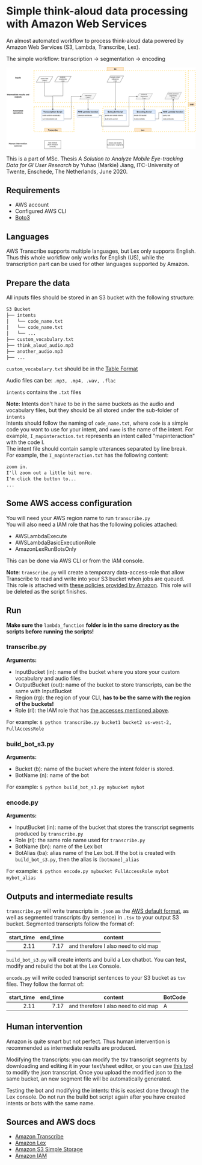 # Simple think-aloud data processing with Amazon Web Services
An almost automated workflow to process think-aloud data powered by Amazon Web Services (S3, Lambda, Transcribe, Lex).

The simple workflow: transcription -> segmentation -> encoding

![workflow](https://github.com/myhjiang/aws_ta/blob/master/pic/ta_workflow%20(1).png)

This is a part of MSc. Thesis *A Solution to Analyze Mobile Eye-tracking Data for GI User Research* by Yuhao (Markie) Jiang, ITC-University of Twente, Enschede, The Netherlands, June 2020.

## Requirements

- AWS account
- Configured AWS CLI 
- [Boto3](https://boto3.amazonaws.com/v1/documentation/api/latest/guide/quickstart.html)    

## Languages
AWS Transcribe supports multiple languages, but Lex only supports English. Thus this whole workflow only works for English (US), while the transcription part can be used for other languages supported by Amazon. 

## Prepare the data
All inputs files should be stored in an S3 bucket with the following structure:   
```
S3 Bucket 
├── intents  
│   └── code_name.txt  
│   └── code_name.txt    
│   └── ...  
├── custom_vocabulary.txt  
├── think_aloud_audio.mp3  
├── another_audio.mp3  
├── ... 
```
`custom_vocabulary.txt` should be in the [Table Format](https://docs.aws.amazon.com/transcribe/latest/dg/how-vocabulary.html#create-vocabulary-table)  

Audio files can be: `.mp3, .mp4, .wav, .flac` 

`intents` contains the `.txt` files  

**Note:** Intents don't have to be in the same buckets as the audio and vocabulary files, but they should be all stored under the sub-folder of `intents`  
Intents should follow the naming of `code_name.txt`, where `code` is a simple code you want to use for your intent, and `name` is the name of the intent. For example, `I_mapinteraction.txt` represents an intent called "mapinteraction" with the code I.   
The intent file should contain sample utterances separated by line break. 
For example, the `I_mapinteraction.txt` has the following content:  

```
zoom in.
I'll zoom out a little bit more.
I'm click the button to...
...
```


## Some AWS access configuration
You will need your AWS region name to run `transcribe.py`  
You will also need a IAM role that has the following policies attached:

- AWSLambdaExecute
- AWSLambdaBasicExecutionRole
- AmazonLexRunBotsOnly  

This can be done via AWS CLI or from the IAM console.  

**Note**: `transcribe.py` will create a temporary data-access-role that allow Transcribe to read and write into your S3 bucket when jobs are queued. This role is attached with [these policies provided by Amazon](https://docs.aws.amazon.com/transcribe/latest/dg/job-queuing.html). This role will be deleted as the script finishes. 

## Run
**Make sure the**  `lambda_function` **folder is in the same directory as the scripts before running the scripts!**  

### transcribe.py
**Arguments:** 
- InputBucket (in): name of the bucket where you store your custom vocabulary and audio files 
- OutputBucket (out): name of the bucket to store transcripts, can be the same with InputBucket  
- Region (rg): the region of your CLI,  **has to be the same with the region of the buckets!**
- Role (rl): the IAM role that has [the accesses mentioned above](https://github.com/myhjiang/aws_ta/blob/master/README.md#some-aws-access-configuration). 

For example: `$ python transcribe.py bucket1 bucket2 us-west-2, FullAccessRole `

### build_bot_s3.py
**Arguments:**  
- Bucket (b): name of the bucket where the intent folder is stored.  
- BotName (n): name of the bot 

For example: `$ python build_bot_s3.py mybucket mybot`  

### encode.py
**Arguments:**  
- InputBucket (in): name of the bucket that stores the transcript segments produced by `transcribe.py`  
- Role (rl): the same role name used for `transcribe.py`  
- BotName (bn): name of the Lex bot
- BotAlias (ba): alias name of the Lex bot. If the bot is created with `build_bot_s3.py`, then the alias is `[botname]_alias`  

For example: `$ python encode.py mybucket FullAccessRole mybot mybot_alias`  

## Outputs and intermediate results 
`transcribe.py` will write transcripts in `.json` as the [AWS default format](https://docs.aws.amazon.com/transcribe/latest/dg/getting-started-cli.html), as well as segmented transcripts (by sentence) in `.tsv` to your output S3 bucket. Segmented transcripts follow the format of:   

| start_time| end_time | content |
| ---------:| --------:|-----|
| 2.11 | 7.17 | and therefore I also need to old map |

`build_bot_s3.py` will create intents and build a Lex chatbot. You can test, modify and rebuild the bot at the Lex Console. 

`encode.py` will write coded transcript sentences to your S3 bucket as `tsv` files. They follow the format of:   

| start_time| end_time | content | BotCode |
| ---------:| --------:|-----|-----|
| 2.11 | 7.17 | and therefore I also need to old map | A |


## Human intervention
Amazon is quite smart but not perfect. Thus human intervention is recommended as intermediate results are produced. 

Modifying the transcripts: you can modify the tsv transcript segments by downloading and editing it in your text/sheet editor, or you can use [this tool](https://github.com/samFredLumley/aws-transcription-editor) to modify the json transcript. Once you upload the modified json to the same bucket, an new segment file will be automatically generated.  

Testing the bot and modifying the intents: this is easiest done through the Lex console. Do not run the build bot script again after you have created intents or bots with the same name.  

## Sources and AWS docs 
- [Amazon Transcribe](https://docs.aws.amazon.com/transcribe/latest/dg/what-is-transcribe.html)  
- [Amazon Lex](https://docs.aws.amazon.com/lex/latest/dg/what-is.html)    
- [Amazon S3 Simple Storage](https://docs.aws.amazon.com/AmazonS3/latest/dev/Welcome.html)  
- [Amazon IAM](https://docs.aws.amazon.com/IAM/latest/UserGuide/introduction.html)  
